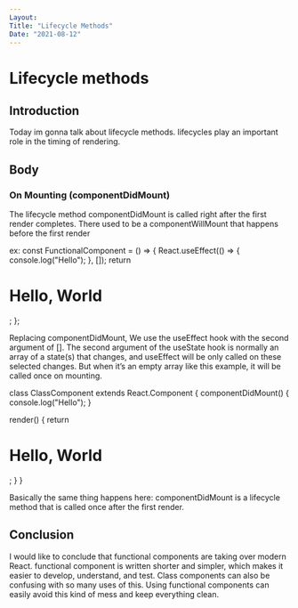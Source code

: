```yaml
---
Layout:
Title: "Lifecycle Methods"
Date: "2021-08-12"
---
```

# Lifecycle methods

## Introduction

Today im gonna talk about lifecycle methods.
lifecycles play an important role in the timing of rendering.

## Body

### On Mounting (componentDidMount)

The lifecycle method componentDidMount is called right after the first render completes. There used to be a componentWillMount that happens before the first render

ex:
const FunctionalComponent = () => {
 React.useEffect(() => {
   console.log("Hello");
 }, []);
 return <h1>Hello, World</h1>;
};

Replacing componentDidMount, We use the useEffect hook with the second argument of []. The second argument of the useState hook is normally an array of a state(s) that changes, and useEffect will be only called on these selected changes. But when it’s an empty array like this example, it will be called once on mounting.

class ClassComponent extends React.Component {
 componentDidMount() {
   console.log("Hello");
 }

 render() {
   return <h1>Hello, World</h1>;
 }
}

Basically the same thing happens here: componentDidMount is a lifecycle method that is called once after the first render.

## Conclusion

I would like to conclude that functional components are taking over modern React. 
functional component is written shorter and simpler, which makes it easier to develop, understand, and test. Class components can also be confusing with so many uses of this. Using functional components can easily avoid this kind of mess and keep everything clean.